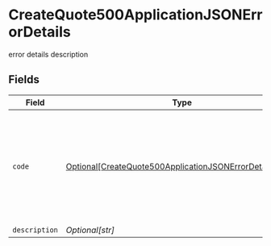 # CreateQuote500ApplicationJSONErrorDetails

error details description


## Fields

| Field                                                                                                                                                                                                 | Type                                                                                                                                                                                                  | Required                                                                                                                                                                                              | Description                                                                                                                                                                                           |
| ----------------------------------------------------------------------------------------------------------------------------------------------------------------------------------------------------- | ----------------------------------------------------------------------------------------------------------------------------------------------------------------------------------------------------- | ----------------------------------------------------------------------------------------------------------------------------------------------------------------------------------------------------- | ----------------------------------------------------------------------------------------------------------------------------------------------------------------------------------------------------- |
| `code`                                                                                                                                                                                                | [Optional[CreateQuote500ApplicationJSONErrorDetailsCode]](../../models/errors/createquote500applicationjsonerrordetailscode.md)                                                                       | :heavy_minus_sign:                                                                                                                                                                                    | The detailed error code associated with HTTP status 500.<br/>* `fx_dependency_error`: Error happens when the service calls its dependencies.<br/>* `fx_uncategorized_error`: Service errors not categorized.<br/> |
| `description`                                                                                                                                                                                         | *Optional[str]*                                                                                                                                                                                       | :heavy_minus_sign:                                                                                                                                                                                    | Description of the error.                                                                                                                                                                             |
